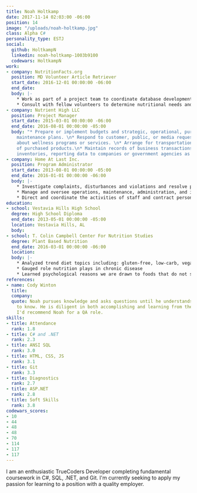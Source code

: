 ```yaml
---
title: Noah Holtkamp
date: 2017-11-14 02:03:00 -06:00
position: 14
image: "/uploads/noah-holtkamp.jpg"
class: Alpha C#
personality_type: ESTJ
social:
  github: HoltkampN
  linkedin: noah-holtkamp-1003b9100
  codewars: HoltkampN
work:
- company: NutritionFacts.org
  position: MD Volunteer Article Retriever
  start_date: 2016-12-01 00:00:00 -06:00
  end_date: 
  body: |-
    * Work as part of a project team to coordinate database development and determine project scope and limitations.
    * Consult with fellow volunteers to determine nutritional needs and diet restrictions for optimal health.
- company: Nutrient High LLC
  position: Project Manager
  start_date: 2015-03-01 00:00:00 -06:00
  end_date: 2016-08-01 00:00:00 -05:00
  body: "* Prepare or implement budgets and strategic, operational, purchasing, or
    maintenance plans. \n* Respond to customer, public, or media requests for information
    about wellness programs or services. \n* Arrange for transportation or storage
    of purchased products.\n* Maintain records of business transactions and product
    inventories, reporting data to companies or government agencies as necessary."
- company: Home At Last Inc.
  position: Program Administrator
  start_date: 2013-08-01 00:00:00 -05:00
  end_date: 2016-01-01 00:00:00 -06:00
  body: |-
    * Investigate complaints, disturbances and violations and resolve problems following management rules and regulations
    * Manage and oversee operations, maintenance, administration, and improvement of commercial, industrial, or residential properties
    * Direct and coordinate the activities of staff and contract personnel and evaluate their performance
education:
- school: Vestavia Hills High School
  degree: High School Diploma
  end_date: 2013-05-01 00:00:00 -05:00
  location: Vestavia Hills, AL
  body: 
- school: T. Colin Campbell Center For Nutrition Studies
  degree: Plant Based Nutrition
  end_date: 2016-03-01 00:00:00 -06:00
  location: 
  body: |-
    * Analyzed trend diet topics including: gluten-free, low-carb, vegan, paleo, etc
    * Gauged role nutrition plays in chronic disease
    * Learned psychological reasons we are drawn to foods that do not support health
references:
- name: Cody Winton
  title: 
  company: 
  quote: Noah pursues knowledge and asks questions until he understands what he needs
    to know. He is diligent in both accomplishing and learning from the task at hand.
    I'd recommend Noah for a QA role.
skills:
- title: Attendance
  rank: 1.8
- title: C# and .NET
  rank: 2.3
- title: ANSI SQL
  rank: 3.0
- title: HTML, CSS, JS
  rank: 3.1
- title: Git
  rank: 3.3
- title: Diagnostics
  rank: 2.7
- title: ASP.NET
  rank: 2.8
- title: Soft Skills
  rank: 3.8
codewars_scores:
- 10
- 44
- 48
- 48
- 70
- 114
- 117
- 117
---
```


I am an enthusiastic TrueCoders Developer completing fundamental coursework in C#, SQL, .NET, and Git. I'm currently seeking to apply my passion for learning to a position with a quality employer.